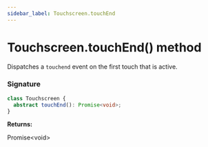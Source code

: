 ```yaml
---
sidebar_label: Touchscreen.touchEnd
---
```


# Touchscreen.touchEnd() method

Dispatches a `touchend` event on the first touch that is active.

### Signature

```typescript
class Touchscreen {
  abstract touchEnd(): Promise<void>;
}
```

**Returns:**

Promise&lt;void&gt;
